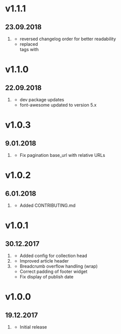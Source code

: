 # v1.1.1
## 23.09.2018

1. [](#improved)
    * reversed changelog order for better readability
    * replaced <br/> tags with <br>

# v1.1.0
## 22.09.2018

1. [](#improved)
    * dev package updates
    * font-awesome updated to version 5.x

# v1.0.3
## 9.01.2018

1. [](#bugfix)
    * Fix pagination base_url with relative URLs

# v1.0.2
## 6.01.2018

1. [](#new)
    * Added CONTRIBUTING.md

# v1.0.1
## 30.12.2017

1. [](#new)
    * Added config for collection head
2. [](#improved)
    * Improved article header
3. [](#bugfix)
    * Breadcrumb overflow handling (wrap)
    * Correct padding of footer widget
    * Fix display of publish date

# v1.0.0
## 19.12.2017

1. [](#new)
    * Initial release
